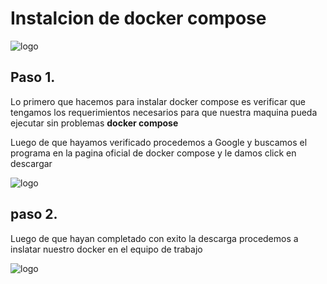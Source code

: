 # Instalcion de docker compose

![logo](img/WhatsApp%20Image%202022-10-15%20at%204.39.30%20PM.jpeg)

## Paso 1.

Lo primero que hacemos para instalar docker compose es verificar que tengamos los requerimientos necesarios para que nuestra maquina pueda ejecutar sin problemas __docker compose__

Luego de que hayamos verificado procedemos a Google y buscamos el programa en la pagina oficial de docker compose y le damos click en descargar


![logo](img/WhatsApp%20Image%202022-10-15%20at%203.42.28%20PM.jpeg)

## paso 2.

Luego de que hayan completado con exito la descarga procedemos a inslatar nuestro docker en el equipo de trabajo 

![logo](img/WhatsApp%20Image%202022-10-15%20at%203.42.27%20PM%20(1).jpeg)


